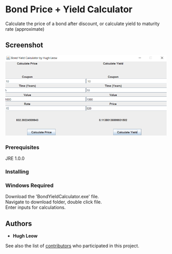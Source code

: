 # Bond Price + Yield Calculator

Calculate the price of a bond after discount, or calculate yield to maturity rate (approximate)

## Screenshot

![image](https://raw.githubusercontent.com/hcl212/Bond-Yield-Calculator/master/screenshot.png)

### Prerequisites

JRE 1.0.0

### Installing

### Windows Required
Download the 'BondYieldCalculator.exe' file.  
Navigate to download folder, double click file.  
Enter inputs for calculations.

## Authors

* **Hugh Leow**

See also the list of [contributors](https://github.com/your/project/contributors) who participated in this project.
